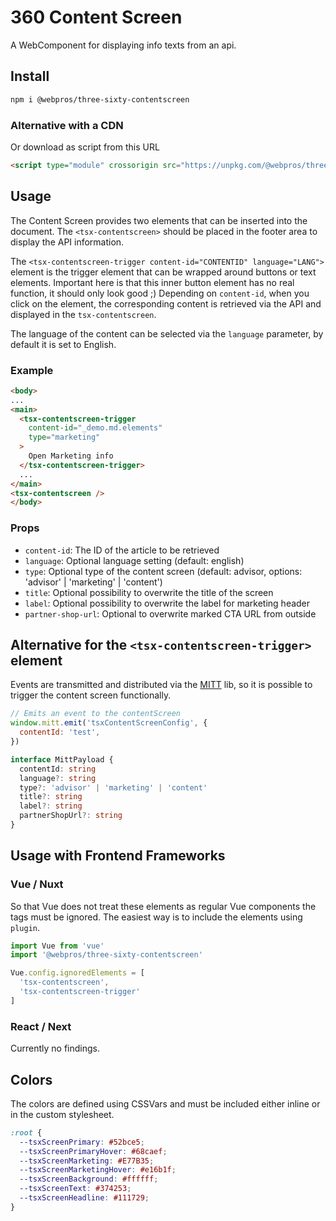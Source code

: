 # 360 Content Screen
A WebComponent for displaying info texts from an api.

## Install 
```bash
npm i @webpros/three-sixty-contentscreen
```

### Alternative with a CDN 
Or download as script from this URL
```html
<script type="module" crossorigin src="https://unpkg.com/@webpros/three-sixty-contentscreen@1.0.3/dist/threeSixtyContentScreen.js"></script>
```

## Usage
The Content Screen provides two elements that can be inserted into the document. The `<tsx-contentscreen>` should be placed in the footer area to display the API information.

The `<tsx-contentscreen-trigger content-id="CONTENTID" language="LANG">` element is the trigger element that can be wrapped around buttons or text elements. Important here is that this inner button element has no real function, it should only look good ;) Depending on `content-id`, when you click on the element, the corresponding content is retrieved via the API and displayed in the `tsx-contentscreen`.

The language of the content can be selected via the `language` parameter, by default it is set to English.

### Example
```html
<body>
...
<main>
  <tsx-contentscreen-trigger
    content-id="_demo.md.elements"
    type="marketing"
  >
    Open Marketing info
  </tsx-contentscreen-trigger>
  ...
</main>
<tsx-contentscreen />
</body>
```

### Props
- `content-id`: The ID of the article to be retrieved
- `language`: Optional language setting (default: english)
- `type`: Optional type of the content screen (default: advisor, options: 'advisor' | 'marketing' | 'content')
- `title`: Optional possibility to overwrite the title of the screen
- `label`: Optional possibility to overwrite the label for marketing header
- `partner-shop-url`: Optional to overwrite marked CTA URL from outside

## Alternative for the `<tsx-contentscreen-trigger>` element
Events are transmitted and distributed via the [MITT](https://github.com/developit/mitt) lib, so it is possible to trigger the content screen functionally.

```js
// Emits an event to the contentScreen
window.mitt.emit('tsxContentScreenConfig', {
  contentId: 'test',
})
```

```ts
interface MittPayload {
  contentId: string
  language?: string
  type?: 'advisor' | 'marketing' | 'content'
  title?: string
  label?: string
  partnerShopUrl?: string
}
```

## Usage with Frontend Frameworks

### Vue / Nuxt 
So that Vue does not treat these elements as regular Vue components the tags must be ignored. The easiest way is to include the elements using `plugin`.

```js
import Vue from 'vue'
import '@webpros/three-sixty-contentscreen'

Vue.config.ignoredElements = [
  'tsx-contentscreen',
  'tsx-contentscreen-trigger'
]
```

### React / Next
Currently no findings.

## Colors
The colors are defined using CSSVars and must be included either inline or in the custom stylesheet.

```css
:root {
  --tsxScreenPrimary: #52bce5;
  --tsxScreenPrimaryHover: #68caef;
  --tsxScreenMarketing: #E77B35;
  --tsxScreenMarketingHover: #e16b1f;
  --tsxScreenBackground: #ffffff;
  --tsxScreenText: #374253;
  --tsxScreenHeadline: #111729;
}
```
